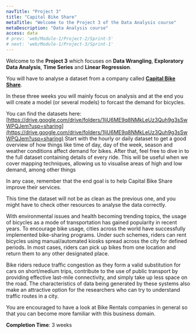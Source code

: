 ```yaml
---
navTitle: "Project 3"
title: "Capital Bike Share"
metaTitle: "Welcome to the Project 3 of the Data Analysis course"
metaDescription: "Data Analysis course"
access: data
# prev: 'web/Module-1/Project-2/Sprint-5'
# next: 'web/Module-1/Project-3/Sprint-1'
---
```


Welcome to the **Project 3** which focuses on **Data Wrangling**, **Exploratory Data Analysis**, **Time Series** and **Linear Regression**.

You will have to analyse a dataset from a company called **[Capital Bike Share](https://www.capitalbikeshare.com/)**.

In these three weeks you will mainly focus on analysis and at the end you will create a model (or several models) to forcast the demand for bicycles.

You can find the datasets here: [https://drive.google.com/drive/folders/1IjU6ME9q8NMkLeUz3Quh9g3sSwWPQJem?usp=sharing](https://drive.google.com/drive/folders/1IjU6ME9q8NMkLeUz3Quh9g3sSwWPQJem?usp=sharing)
Start with the hourly or daily dataset to get a good overview of how things like time of day, day of the week, season and weather conditions affect demand for bikes. 
After that, feel free to dive in to the full dataset containing details of every ride. This will be useful when we cover mapping techniques, allowing us to visualise areas of high and low demand, among other things

In any case, remember that the end goal is to help Capital Bike Share improve their services.

This time the dataset will not be as clean as the previous one, and you might have to check other resources to analyse the data correctly.

With environmental issues and health becoming trending topics, the usage of bicycles as a mode of transportation has gained popularity in recent years. To encourage bike usage, cities across the world have successfully implemented bike-sharing programs. Under such schemes, riders can rent bicycles using manual/automated kiosks spread across the city for defined periods. In most cases, riders can pick up bikes from one location and return them to any other designated place.

Bike riders reduce traffic congestion as they form a valid substitution for cars on short/medium trips, contribute to the use of public transport by providing effective last-mile connectivity, and simply take up less space on the road. The characteristics of data being generated by these systems also make an attractive option for the researchers who can try to understand traffic routes in a city.

You are encouraged to have a look at Bike Rentals companies in general so that you can become more familiar with this business domain.

**Completion Time**: 3 weeks
